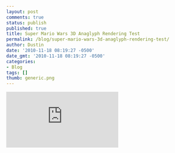 ```yaml
---
layout: post
comments: true
status: publish
published: true
title: Super Mario Wars 3D Anaglyph Rendering Test
permalink: /blog/super-mario-wars-3d-anaglyph-rendering-test/
author: Dustin
date: '2010-11-18 08:19:27 -0500'
date_gmt: '2010-11-18 08:19:27 -0500'
categories:
- Blog
tags: []
thumb: generic.png
---
```

<div class="embed-container">
  <iframe src="https://www.youtube.com/embed/B2l4QWCspOw" frameborder="0" allowfullscreen></iframe>
</div>
